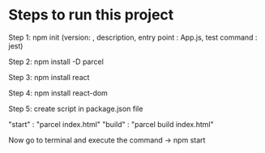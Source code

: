 # Steps to run this project

Step 1: npm init (version: , description, entry point : App.js, test command : jest)

Step 2: npm install -D parcel

Step 3: npm install react

Step 4: npm install react-dom

Step 5: create script in package.json file

"start" : "parcel index.html"
"build" : "parcel build index.html"

Now go to terminal and execute the command -> npm start
